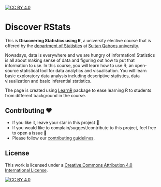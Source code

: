 [![CC BY 4.0][cc-by-shield]][cc-by]

# Discover RStats

This is **Discovering Statistics using R**, a university elective course that is offered by the [department of Statistics](https://www.squ.edu.om/science/Departments/Statistics) at [Sultan Qaboos university](www.squ.edu.om).  

Nowadays, data is everywhere and we are hungry of information! Statistics is all about making sense of data and figuring out how to put that information to use.   In this course, you will learn how to use R;  an open-source statistical tool for data analytics and visualisation. You will learn basic exploratory data analysis including descriptive statistics, data visualization and basic inferential statistics.  

The page is created using [LearnR](https://rstudio.github.io/learnr/) package to ease learning R to students from different background in the course. 

## Contributing :heart:
- If you like it, leave your star in this project :star2:
- If you would like to complain/suggest/contribute to this project, feel free to open a issue :heart_decoration:
- Please follow our [contributing guidelines](). 

## License

This work is licensed under a
[Creative Commons Attribution 4.0 International License][cc-by].

[![CC BY 4.0][cc-by-image]][cc-by]

[cc-by]: http://creativecommons.org/licenses/by/4.0/
[cc-by-image]: https://i.creativecommons.org/l/by/4.0/88x31.png
[cc-by-shield]: https://img.shields.io/badge/License-CC%20BY%204.0-lightgrey.svg
